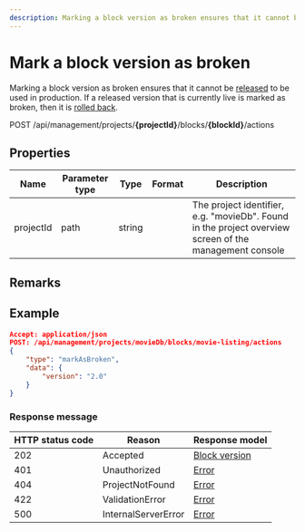 ```yaml
---
description: Marking a block version as broken ensures that it cannot be released to be used in production.
---
```

# Mark a block version as broken

Marking a block version as broken ensures that it cannot be [released](/blocks/release-a-block-version.md) to be used in production. If a released version that is currently live is marked as broken, then it is [rolled back](/blocks/rollback-a-block-version.md). 

<span class="label label--post">POST</span> /api/management/projects/**{projectId}**/blocks/**{blockId}**/actions

## Properties

| Name      | Parameter type | Type   | Format | Description                                                                                            |
|-----------|----------------|--------|--------|--------------------------------------------------------------------------------------------------------|
| projectId | path           | string |        | The project identifier, e.g. "movieDb". Found in the project overview screen of the management console |


## Remarks

## Example

```json
Accept: application/json
POST: /api/management/projects/movieDb/blocks/movie-listing/actions
{
    "type": "markAsBroken",
    "data": {
        "version": "2.0"
    }
}
```

### Response message

| HTTP status code | Reason              | Response model                           |
|------------------|---------------------|------------------------------------------|
| 202              | Accepted            | [Block version](/model/block-version.md) |
| 401              | Unauthorized        | [Error](/key-concepts/errors.md)         |
| 404              | ProjectNotFound     | [Error](/key-concepts/errors.md)         |
| 422              | ValidationError     | [Error](/key-concepts/errors.md)         |
| 500              | InternalServerError | [Error](/key-concepts/errors.md)         |